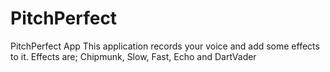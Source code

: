 # PitchPerfect
PitchPerfect App 
This application records your voice and add some effects to it.
Effects are;
Chipmunk, Slow, Fast, Echo and DartVader
